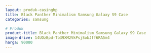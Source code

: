 ```yaml
---
layout: produk-casinghp
title: Black Panther Minimalism Samsung Galaxy S9 Case
categories: samsung

# Produk
product-title: Black Panther Minimalism Samsung Galaxy S9 Case
image-drive: 14UOzBpd-Tb39XM2VkPsjSobJff6RA5m4
harga: 90000
---
```

